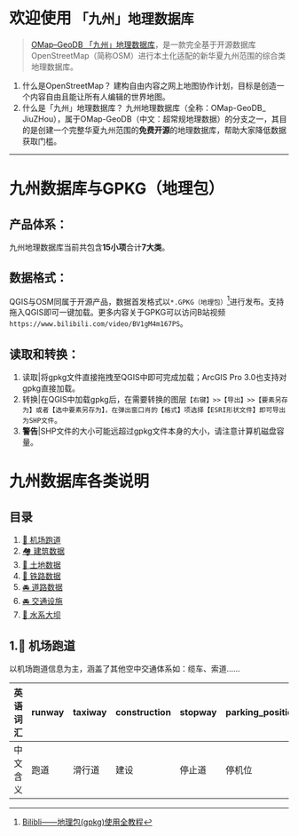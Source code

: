 # 欢迎使用 `「九州」地理数据库`

> [OMap–GeoDB 「九州」地理数据库](https://his.lreept.space/openqgis/omap-geodb/)，是一款完全基于开源数据库OpenStreetMap（简称OSM）进行本土化适配的新华夏九州范围的综合类地理数据库。

1. 什么是OpenStreetMap？
   建构自由内容之网上地图协作计划，目标是创造一个内容自由且能让所有人编辑的世界地图。
2. 什么是「九州」地理数据库？
   九州地理数据库（全称：OMap-GeoDB_ JiuZHou），属于OMap-GeoDB（中文：超常规地理数据）的分支之一，其目的是创建一个完整华夏九州范围的**免费开源**的地理数据库，帮助大家降低数据获取门槛。

---

# 九州数据库与GPKG（地理包）

## **产品体系：**

九州地理数据库当前共包含**15小项**合计**7大类**。

## **数据格式：**

QGIS与OSM同属于开源产品，数据首发格式以`*.GPKG（地理包）`[^1]进行发布。支持拖入QGIS即可一键加载。更多内容关于GPKG可以访问B站视频`https://www.bilibili.com/video/BV1gM4m167PS`。

## **读取和转换：**

1. 读取|将gpkg文件直接拖拽至QGIS中即可完成加载；ArcGIS Pro 3.0也支持对gpkg直接加载。
2. 转换|在QGIS中加载gpkg后，在需要转换的图层`【右键】>>【导出】>>【要素另存为】或者【选中要素另存为】，在弹出窗口肖的【格式】项选择【ESRI形状文件】即可导出为SHP文件`。
3. **警告**|SHP文件的大小可能远超过gpkg文件本身的大小，请注意计算机磁盘容量。

# 九州数据库各类说明

## 目录

1. [🛫 机场跑道](#section1)
2. [🏘️ 建筑数据](#section2)
3. [🌳 土地数据](#section3)
4. [🚉 铁路数据](#section4)
5. [🚘️ 道路数据](#section5)
6. [🚘️ 交通设施](#section6)
7. [🌊 水系大坝](#section7)



## 1.🛫 机场跑道<a id="section1"></a>

以机场跑道信息为主，涵盖了其他空中交通体系如：缆车、索道……

| 英语词汇 | runway | taxiway | construction | stopway | parking_position | jet_bridge | goods | navigationaid | landing_light | taxilane | razed | aerodrome | displaced_threshold |
| ------- | ------- | ------ | ------- | -------- | ------- | ---------- | ----- | ------------- | ------------ | -------- | ----- | -------- | -------------------- |
| 中文含义 | 跑道   | 滑行道 | 建设          | 停止道  | 停机位           | 登机桥     | 货物  | 导航辅助设施 | 着陆灯        | 滑行道   | 拆除   | 飞机场   | 移动入口           |




[^1]: [Bilibli——地理包(gpkg)使用全教程]([地理包使用全教程——gpkg](https://www.bilibili.com/video/BV1gM4m167PS))
